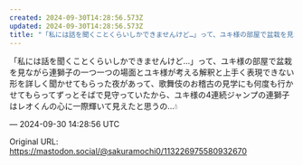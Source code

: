 ```yaml
---
created: 2024-09-30T14:28:56.573Z
updated: 2024-09-30T14:28:56.573Z
title: "「私には話を聞くことくらいしかできませんけど…」って、ユキ様の部屋で盆栽を見なが[...]"
---
```


<p>「私には話を聞くことくらいしかできませんけど…」って、ユキ様の部屋で盆栽を見ながら連獅子の一つ一つの場面とユキ様が考える解釈と上手く表現できない形を詳しく聞かせてもらった夜があって、歌舞伎のお稽古の見学にも何度も行かせてもらってずっとそばで見守っていたから、ユキ様の4連続ジャンプの連獅子はレオくんの心に一際輝いて見えたと思うの…💧</p>

&mdash; 2024-09-30 14:28:56 UTC

Original URL: https://mastodon.social/@sakuramochi0/113226975580932670
